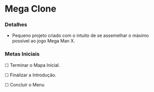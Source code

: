 # **Mega Clone**
 
### **Detalhes**

- Pequeno projeto criado com o intuito de se assemelhar o máximo possível ao jogo Mega Man X.

### **Metas Iniciais**


&#9744; Terminar o Mapa Inicial.

&#9744; Finalizar a Introdução.

&#9744; Concluir o Menu

